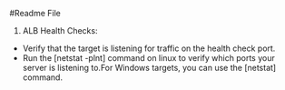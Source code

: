 #Readme File

1. ALB Health Checks:
  - Verify that the target is listening for traffic on the health check port.
  - Run the [netstat -plnt] command on linux to verify which ports your server is listening to.For Windows targets, you can use the [netstat] command.
